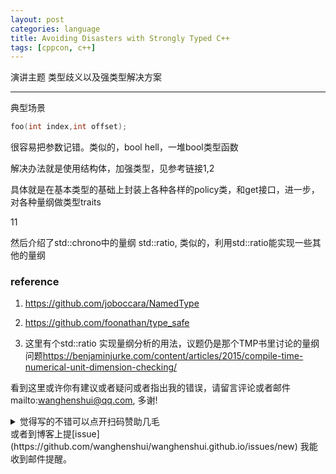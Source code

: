 ```yaml
---
layout: post
categories: language
title: Avoiding Disasters with Strongly Typed C++
tags: [cppcon, c++]
---
```

  

演讲主题 类型歧义以及强类型解决方案

---

典型场景

 ```c++
foo(int index,int offset);
 ```

很容易把参数记错。类似的，bool hell，一堆bool类型函数

解决办法就是使用结构体，加强类型，见参考链接1,2

具体就是在基本类型的基础上封装上各种各样的policy类，和get接口，进一步，对各种量纲做类型traits

11

然后介绍了std::chrono中的量纲 std::ratio, 类似的，利用std::ratio能实现一些其他的量纲

### reference

1. https://github.com/joboccara/NamedType

2. <https://github.com/foonathan/type_safe>

3. 这里有个std::ratio 实现量纲分析的用法，议题仍是那个TMP书里讨论的量纲问题<https://benjaminjurke.com/content/articles/2015/compile-time-numerical-unit-dimension-checking/>

   

看到这里或许你有建议或者疑问或者指出我的错误，请留言评论或者邮件mailto:wanghenshui@qq.com, 多谢! 
<details>
<summary>觉得写的不错可以点开扫码赞助几毛</summary>
<img src="https://wanghenshui.github.io/assets/wepay.png" alt="微信转账">
</details>或者到博客上提[issue](https://github.com/wanghenshui/wanghenshui.github.io/issues/new) 我能收到邮件提醒。

